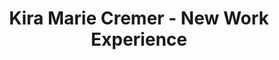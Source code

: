 ---
title: "Kira Marie Cremer - New Work Experience"
publication: "NWX (New Work Experience)"
url: "https://nwx.new-work.se/events/nwx23/speaker/kira-marie-cremer"
excerpt: "Kira Marie Cremer, Gründerin von QUINGS und LinkedIn Coach, ist Host des Podcasts 'New Work Now' und eine bekannte New Work Stimme."
image: uploads/nwn-small.webp
---